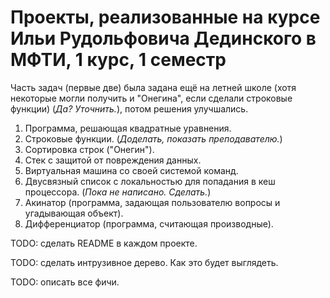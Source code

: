 # Проекты, реализованные на курсе Ильи Рудольфовича Дединского в МФТИ, 1 курс, 1 семестр

Часть задач (первые две) была задана ещё на летней школе (хотя некоторые могли получить и "Онегина", если сделали строковые функции) (*Да? Уточнить.*), потом решения улучшались.

1. Программа, решающая квадратные уравнения.
1. Строковые функции. (*Доделать, показать преподавателю.*)
1. Сортировка строк ("Онегин").
1. Стек с защитой от повреждения данных.
1. Виртуальная машина со своей системой команд.
1. Двусвязный список с локальностью для попадания в кеш процессора. (*Пока не написано. Сделать.*)
1. Акинатор (программа, задающая пользователю вопросы и угадывающая объект).
1. Дифференциатор (программа, считающая производные).

TODO: сделать README в каждом проекте.

TODO: сделать интрузивное дерево. Как это будет выглядеть.

TODO: описать все фичи.
